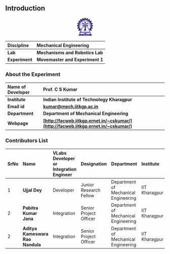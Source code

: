 ## Introduction

<div align="center">
<img src="experiment/images/iitkgp.png" width="10%">
</div>

<b>Discipline | <b> Mechanical Engineering 
:--|:--|
<b> Lab | <b> **Mechanisms and Robotics Lab**
<b> Experiment|     <b> **Movemaster and Experiment 1**


### About the Experiment 

<!--Fill a brief description of this experiment here-->

<b>Name of Developer | <b> **Prof. C S Kumar**
:--|:--|
<b> Institute | <b>  **Indian Institute of Technology Kharagpur**
<b> Email id|     <b>  **kumar@mech.iitkgp.ac.in**
<b> Department |  **Department of Mechanical Engineering**
<b>Webpage| <b> [http://facweb.iitkgp.ernet.in/~cskumar/](http://facweb.iitkgp.ernet.in/~cskumar/)
### Contributors List

SrNo | Name | VLabs Developer or Integration Engineer | Designation | Department| Institute
:--|:--|:--|:--|:--|:--|
1 | **Ujjal Dey** | Developer | Junior Research Fellow | Department of Mechanical Engineering | IIT Kharagpur | 
2 | **Pabitra Kumar Jana** | Integration | Senior Project Officer | Department of Mechanical Engineering | IIT Kharagpur | 
2 | **Aditya Kameswara Rao Nandula** | Integration | Senior Project Officer | Department of Mechanical Engineering | IIT Kharagpur | 
